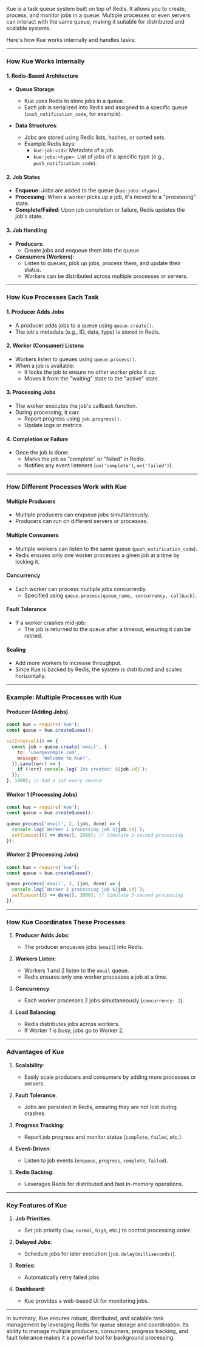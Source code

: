 Kue is a task queue system built on top of Redis. It allows you to create, process, and monitor jobs in a queue. Multiple processes or even servers can interact with the same queue, making it suitable for distributed and scalable systems.

Here's how Kue works internally and handles tasks:

---

### **How Kue Works Internally**

#### **1. Redis-Based Architecture**
- **Queue Storage**:
    - Kue uses Redis to store jobs in a queue.
    - Each job is serialized into Redis and assigned to a specific queue (`push_notification_code`, for example).

- **Data Structures**:
    - Jobs are stored using Redis lists, hashes, or sorted sets.
    - Example Redis keys:
        - `kue:job:<id>`: Metadata of a job.
        - `kue:jobs:<type>`: List of jobs of a specific type (e.g., `push_notification_code`).

#### **2. Job States**
- **Enqueue**: Jobs are added to the queue (`kue:jobs:<type>`).
- **Processing**: When a worker picks up a job, it's moved to a "processing" state.
- **Complete/Failed**: Upon job completion or failure, Redis updates the job's state.

#### **3. Job Handling**
- **Producers**:
    - Create jobs and enqueue them into the queue.
- **Consumers (Workers)**:
    - Listen to queues, pick up jobs, process them, and update their status.
    - Workers can be distributed across multiple processes or servers.

---

### **How Kue Processes Each Task**

#### **1. Producer Adds Jobs**
- A producer adds jobs to a queue using `queue.create()`.
- The job's metadata (e.g., ID, data, type) is stored in Redis.

#### **2. Worker (Consumer) Listens**
- Workers listen to queues using `queue.process()`.
- When a job is available:
    - It locks the job to ensure no other worker picks it up.
    - Moves it from the "waiting" state to the "active" state.

#### **3. Processing Jobs**
- The worker executes the job's callback function.
- During processing, it can:
    - Report progress using `job.progress()`.
    - Update logs or metrics.

#### **4. Completion or Failure**
- Once the job is done:
    - Marks the job as "complete" or "failed" in Redis.
    - Notifies any event listeners (`on('complete')`, `on('failed')`).

---

### **How Different Processes Work with Kue**

#### **Multiple Producers**
- Multiple producers can enqueue jobs simultaneously.
- Producers can run on different servers or processes.

#### **Multiple Consumers**
- Multiple workers can listen to the same queue (`push_notification_code`).
- Redis ensures only one worker processes a given job at a time by locking it.

#### **Concurrency**
- Each worker can process multiple jobs concurrently.
    - Specified using `queue.process(queue_name, concurrency, callback)`.

#### **Fault Tolerance**
- If a worker crashes mid-job:
    - The job is returned to the queue after a timeout, ensuring it can be retried.

#### **Scaling**
- Add more workers to increase throughput.
- Since Kue is backed by Redis, the system is distributed and scales horizontally.

---

### **Example: Multiple Processes with Kue**

#### **Producer (Adding Jobs)**
```javascript
const kue = require('kue');
const queue = kue.createQueue();

setInterval(() => {
  const job = queue.create('email', {
    to: 'user@example.com',
    message: 'Welcome to Kue!',
  }).save((err) => {
    if (!err) console.log(`Job created: ${job.id}`);
  });
}, 1000); // Add a job every second
```

#### **Worker 1 (Processing Jobs)**
```javascript
const kue = require('kue');
const queue = kue.createQueue();

queue.process('email', 2, (job, done) => {
  console.log(`Worker 1 processing job ${job.id}`);
  setTimeout(() => done(), 2000); // Simulate 2-second processing
});
```

#### **Worker 2 (Processing Jobs)**
```javascript
const kue = require('kue');
const queue = kue.createQueue();

queue.process('email', 2, (job, done) => {
  console.log(`Worker 2 processing job ${job.id}`);
  setTimeout(() => done(), 3000); // Simulate 3-second processing
});
```

---

### **How Kue Coordinates These Processes**

1. **Producer Adds Jobs**:
    - The producer enqueues jobs (`email`) into Redis.

2. **Workers Listen**:
    - Workers 1 and 2 listen to the `email` queue.
    - Redis ensures only one worker processes a job at a time.

3. **Concurrency**:
    - Each worker processes 2 jobs simultaneously (`concurrency: 2`).

4. **Load Balancing**:
    - Redis distributes jobs across workers.
    - If Worker 1 is busy, jobs go to Worker 2.

---

### **Advantages of Kue**

1. **Scalability**:
    - Easily scale producers and consumers by adding more processes or servers.

2. **Fault Tolerance**:
    - Jobs are persisted in Redis, ensuring they are not lost during crashes.

3. **Progress Tracking**:
    - Report job progress and monitor status (`complete`, `failed`, etc.).

4. **Event-Driven**:
    - Listen to job events (`enqueue`, `progress`, `complete`, `failed`).

5. **Redis Backing**:
    - Leverages Redis for distributed and fast in-memory operations.

---

### **Key Features of Kue**

1. **Job Priorities**:
    - Set job priority (`low`, `normal`, `high`, etc.) to control processing order.

2. **Delayed Jobs**:
    - Schedule jobs for later execution (`job.delay(milliseconds)`).

3. **Retries**:
    - Automatically retry failed jobs.

4. **Dashboard**:
    - Kue provides a web-based UI for monitoring jobs.

---

In summary, Kue ensures robust, distributed, and scalable task management by leveraging Redis for queue storage and coordination. Its ability to manage multiple producers, consumers, progress tracking, and fault tolerance makes it a powerful tool for background processing.